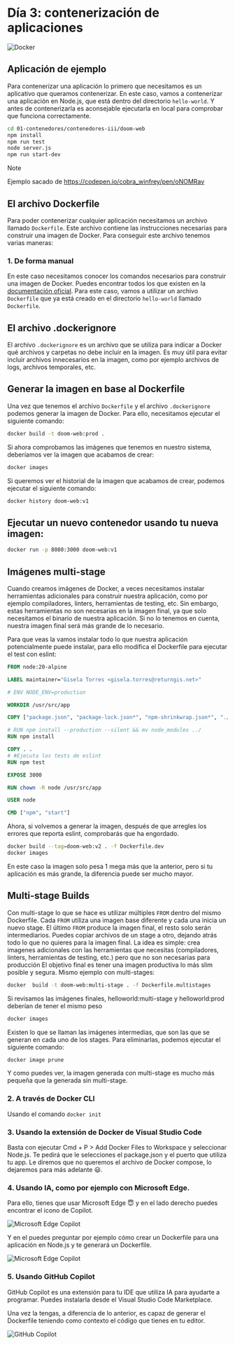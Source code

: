 # Día 3: contenerización de aplicaciones

![Docker](./imagenes/Creando%20imagenes%20de%20Docker.jpeg)

## Aplicación de ejemplo

Para contenerizar una aplicación lo primero que necesitamos es un aplicativo que queramos contenerizar. En este caso, vamos a contenerizar una aplicación en Node.js, que está dentro del directorio `hello-world`. Y antes de contenerizarla es aconsejable ejecutarla en local para comprobar que funciona correctamente.


```bash
cd 01-contenedores/contenedores-iii/doom-web
npm install
npm run test
node server.js
npm run start-dev
```

> [!NOTE]
> Ejemplo sacado de https://codepen.io/cobra_winfrey/pen/oNOMRav

## El archivo Dockerfile

Para poder contenerizar cualquier aplicación necesitamos un archivo llamado `Dockerfile`. Este archivo contiene las instrucciones necesarias para construir una imagen de Docker. Para conseguir este archivo tenemos varias maneras:

### 1. De forma manual

En este caso necesitamos conocer los comandos necesarios para construir una imagen de Docker. Puedes encontrar todos los que existen en la [documentación oficial](https://docs.docker.com/engine/reference/builder/). Para este caso, vamos a utilizar un archivo `Dockerfile` que ya está creado en el directorio `hello-world` llamado `Dockerfile`.


## El archivo .dockerignore

El archivo `.dockerignore` es un archivo que se utiliza para indicar a Docker qué archivos y carpetas no debe incluir en la imagen. Es muy útil para evitar incluir archivos innecesarios en la imagen, como por ejemplo archivos de logs, archivos temporales, etc.

## Generar la imagen en base al Dockerfile

Una vez que tenemos el archivo `Dockerfile` y el archivo `.dockerignore` podemos generar la imagen de Docker. Para ello, necesitamos ejecutar el siguiente comando:

```bash
docker build -t doom-web:prod .
```

Si ahora comprobamos las imágenes que tenemos en nuestro sistema, deberíamos ver la imagen que acabamos de crear:

```bash
docker images
```

Si queremos ver el historial de la imagen que acabamos de crear, podemos ejecutar el siguiente comando:

```bash
docker history doom-web:v1
```

## Ejecutar un nuevo contenedor usando tu nueva imagen:

```bash
docker run -p 8080:3000 doom-web:v1
```

## Imágenes multi-stage

Cuando creamos imágenes de Docker, a veces necesitamos instalar herramientas adicionales para construir nuestra aplicación, como por ejemplo compiladores, linters, herramientas de testing, etc. Sin embargo, estas herramientas no son necesarias en la imagen final, ya que solo necesitamos el binario de nuestra aplicación. Si no lo tenemos en cuenta, nuestra imagen final será más grande de lo necesario.


Para que veas la vamos instalar todo lo que nuestra aplicación potencialmente puede instalar, para ello modifica el Dockerfile para ejecutar el test con eslint:

```Dockerfile
FROM node:20-alpine

LABEL maintainer="Gisela Torres <gisela.torres@returngis.net>"

# ENV NODE_ENV=production

WORKDIR /usr/src/app

COPY ["package.json", "package-lock.json*", "npm-shrinkwrap.json*", "./"]

# RUN npm install --production --silent && mv node_modules ../
RUN npm install

COPY . .
# #Ejecuta los tests de eslint
RUN npm test

EXPOSE 3000

RUN chown -R node /usr/src/app

USER node

CMD ["npm", "start"]
```

Ahora, si volvemos a generar la imagen, después de que arregles los errores que reporta eslint, comprobarás que ha engordado.

```bash
docker build --tag=doom-web:v2 . -f Dockerfile.dev
docker images
```

En este caso la imagen solo pesa 1 mega más que la anterior, pero si tu aplicación es más grande, la diferencia puede ser mucho mayor.

## Multi-stage Builds 

Con multi-stage lo que se hace es utilizar múltiples `FROM` dentro del mismo Dockerfile.
Cada `FROM` utiliza una imagen base diferente y cada una inicia un nuevo stage.
El último `FROM` produce la imagen final, el resto solo serán intermediarios.
Puedes copiar archivos de un stage a otro, dejando atrás todo lo que no quieres para la imagen final.
La idea es simple: crea imagenes adicionales con las herramientas que necesitas (compiladores, linters, herramientas de testing, etc.) pero que no son necesarias para producción
El objetivo final es tener una imagen productiva lo más slim posible y segura. Mismo ejemplo con multi-stages:

```bash
docker  build -t doom-web:multi-stage . -f Dockerfile.multistages
```

Si revisamos las imágenes finales, helloworld:multi-stage y helloworld:prod deberían de tener el mismo peso

```bash
docker images
```

Existen lo que se llaman las imágenes intermedias, que son las que se generan en cada uno de los stages. Para eliminarlas, podemos ejecutar el siguiente comando:

```bash
docker image prune
```

Y como puedes ver, la imagen generada con multi-stage es mucho más pequeña que la generada sin multi-stage.


### 2. A través de Docker CLI
Usando el comando `docker init`


### 3. Usando la extensión de Docker de Visual Studio Code

Basta con  ejecutar Cmd + P > Add Docker Files to Workspace y seleccionar Node.js. Te pedirá que le selecciones el package.json y el puerto que utiliza tu app.
Le diremos que no queremos el archivo de Docker compose, lo dejaremos para más adelante 😃.

### 4. Usando IA, como por ejemplo con Microsoft Edge.

Para ello, tienes que usar Microsoft Edge 😇 y en el lado derecho puedes encontrar el icono de Copilot.

![Microsoft Edge Copilot](imagenes/Microsoft%20Edge%20Copilot.png)

Y en el puedes preguntar por ejemplo cómo crear un Dockerfile para una aplicación en Node.js y te generará un Dockerfile.

![Microsoft Edge Copilot](imagenes/Microsoft%20Edge%20Copilot%20-%20Dockerfile.png)

### 5. Usando GitHub Copilot

GitHub Copilot es una extensión para tu IDE que utiliza IA para ayudarte a programar. Puedes instalarla desde el Visual Studio Code Marketplace.

Una vez la tengas, a diferencia de lo anterior, es capaz de generar el Dockerfile teniendo como contexto el código que tienes en tu editor.

![GitHub Copilot](imagenes/Dockerfile%20usando%20GH%20Copilot.png)